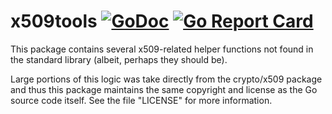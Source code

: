 
# x509tools [![GoDoc][godoc-img]][godoc] [![Go Report Card][reportcard-img]][reportcard]

This package contains several x509-related helper functions not found in the
standard library (albeit, perhaps they should be).

Large portions of this logic was take directly from the crypto/x509 package
and thus this package maintains the same copyright and license as the Go
source code itself. See the file "LICENSE" for more information.

[godoc-img]: https://godoc.org/toolman.org/crypto/x509tools?status.svg
[godoc]:     https://godoc.org/toolman.org/crypto/x509tools

[reportcard-img]: https://goreportcard.com/badge/toolman.org/crypto/x509tools
[reportcard]:     https://goreportcard.com/report/toolman.org/crypto/x509tools


